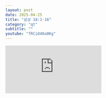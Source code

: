 ```yaml
---
layout: post
date: 2025-04-25
title: "삼상 18:1-16"
category: "qt"
subtitle: ""
youtube: "fRCiO40a8Kg"
---
```


<div class="youtube margin-large">
    <iframe src="https://www.youtube.com/embed/fRCiO40a8Kg" title="YouTube video player" frameborder="0" allow="accelerometer; autoplay; clipboard-write; encrypted-media; gyroscope; picture-in-picture; web-share" allowfullscreen></iframe>
</div>

